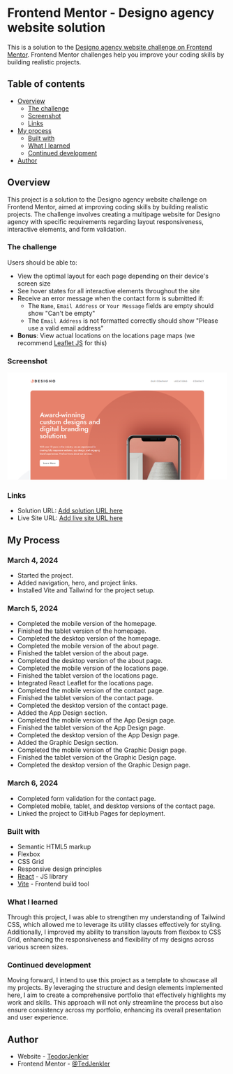 # Frontend Mentor - Designo agency website solution

This is a solution to the [Designo agency website challenge on Frontend Mentor](https://www.frontendmentor.io/challenges/designo-multipage-website-G48K6rfUT). Frontend Mentor challenges help you improve your coding skills by building realistic projects. 

## Table of contents

- [Overview](#overview)
  - [The challenge](#the-challenge)
  - [Screenshot](#screenshot)
  - [Links](#links)
- [My process](#my-process)
  - [Built with](#built-with)
  - [What I learned](#what-i-learned)
  - [Continued development](#continued-development)
- [Author](#author)

## Overview

This project is a solution to the Designo agency website challenge on Frontend Mentor, aimed at improving coding skills by building realistic projects. The challenge involves creating a multipage website for Designo agency with specific requirements regarding layout responsiveness, interactive elements, and form validation.

### The challenge

Users should be able to:

- View the optimal layout for each page depending on their device's screen size
- See hover states for all interactive elements throughout the site
- Receive an error message when the contact form is submitted if:
  - The `Name`, `Email Address` or `Your Message` fields are empty should show "Can't be empty"
  - The `Email Address` is not formatted correctly should show "Please use a valid email address"
- **Bonus**: View actual locations on the locations page maps (we recommend [Leaflet JS](https://leafletjs.com/) for this)

### Screenshot

![](./screenshot.png)

### Links

- Solution URL: [Add solution URL here](https://github.com/TedJenkler/remake-designo-tailwind-vite)
- Live Site URL: [Add live site URL here](https://designoremaketedjenkler.netlify.app/)

## My Process

### March 4, 2024
- Started the project.
- Added navigation, hero, and project links.
- Installed Vite and Tailwind for the project setup.

### March 5, 2024
- Completed the mobile version of the homepage.
- Finished the tablet version of the homepage.
- Completed the desktop version of the homepage.
- Completed the mobile version of the about page.
- Finished the tablet version of the about page.
- Completed the desktop version of the about page.
- Completed the mobile version of the locations page.
- Finished the tablet version of the locations page.
- Integrated React Leaflet for the locations page.
- Completed the mobile version of the contact page.
- Finished the tablet version of the contact page.
- Completed the desktop version of the contact page.
- Added the App Design section.
- Completed the mobile version of the App Design page.
- Finished the tablet version of the App Design page.
- Completed the desktop version of the App Design page.
- Added the Graphic Design section.
- Completed the mobile version of the Graphic Design page.
- Finished the tablet version of the Graphic Design page.
- Completed the desktop version of the Graphic Design page.

### March 6, 2024
- Completed form validation for the contact page.
- Completed mobile, tablet, and desktop versions of the contact page.
- Linked the project to GitHub Pages for deployment.

### Built with

- Semantic HTML5 markup
- Flexbox
- CSS Grid
- Responsive design principles
- [React](https://reactjs.org/) - JS library
- [Vite](https://vitejs.dev/) - Frontend build tool

### What I learned

Through this project, I was able to strengthen my understanding of Tailwind CSS, which allowed me to leverage its utility classes effectively for styling. Additionally, I improved my ability to transition layouts from flexbox to CSS Grid, enhancing the responsiveness and flexibility of my designs across various screen sizes.

### Continued development

Moving forward, I intend to use this project as a template to showcase all my projects. By leveraging the structure and design elements implemented here, I aim to create a comprehensive portfolio that effectively highlights my work and skills. This approach will not only streamline the process but also ensure consistency across my portfolio, enhancing its overall presentation and user experience.

## Author

- Website - [TeodorJenkler](https://www.linkedin.com/in/tedjenklerwebdeveloper/)
- Frontend Mentor - [@TedJenkler](https://www.frontendmentor.io/profile/TedJenkler)
